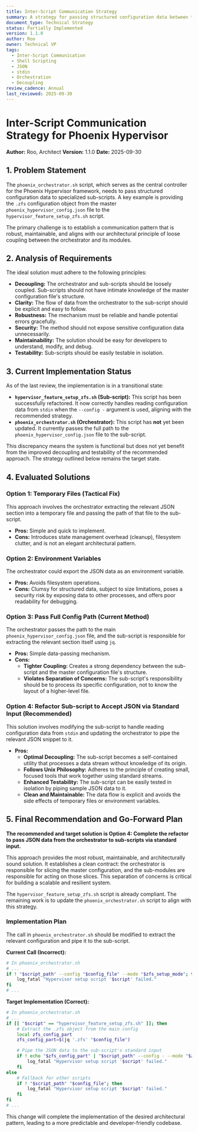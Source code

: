```yaml
---
title: Inter-Script Communication Strategy
summary: A strategy for passing structured configuration data between the phoenix_orchestrator.sh script and its sub-scripts, recommending the use of standard input for optimal decoupling.
document_type: Technical Strategy
status: Partially Implemented
version: 1.1.0
author: Roo
owner: Technical VP
tags:
  - Inter-Script Communication
  - Shell Scripting
  - JSON
  - stdin
  - Orchestration
  - Decoupling
review_cadence: Annual
last_reviewed: 2025-09-30
---
```


# Inter-Script Communication Strategy for Phoenix Hypervisor

**Author:** Roo, Architect
**Version:** 1.1.0
**Date:** 2025-09-30

## 1. Problem Statement

The `phoenix_orchestrator.sh` script, which serves as the central controller for the Phoenix Hypervisor framework, needs to pass structured configuration data to specialized sub-scripts. A key example is providing the `.zfs` configuration object from the master `phoenix_hypervisor_config.json` file to the `hypervisor_feature_setup_zfs.sh` script.

The primary challenge is to establish a communication pattern that is robust, maintainable, and aligns with our architectural principle of loose coupling between the orchestrator and its modules.

## 2. Analysis of Requirements

The ideal solution must adhere to the following principles:

*   **Decoupling:** The orchestrator and sub-scripts should be loosely coupled. Sub-scripts should not have intimate knowledge of the master configuration file's structure.
*   **Clarity:** The flow of data from the orchestrator to the sub-script should be explicit and easy to follow.
*   **Robustness:** The mechanism must be reliable and handle potential errors gracefully.
*   **Security:** The method should not expose sensitive configuration data unnecessarily.
*   **Maintainability:** The solution should be easy for developers to understand, modify, and debug.
*   **Testability:** Sub-scripts should be easily testable in isolation.

## 3. Current Implementation Status

As of the last review, the implementation is in a transitional state:

*   **`hypervisor_feature_setup_zfs.sh` (Sub-script):** This script has been successfully refactored. It now correctly handles reading configuration data from `stdin` when the `--config -` argument is used, aligning with the recommended strategy.
*   **`phoenix_orchestrator.sh` (Orchestrator):** This script has **not** yet been updated. It currently passes the full path to the `phoenix_hypervisor_config.json` file to the sub-script.

This discrepancy means the system is functional but does not yet benefit from the improved decoupling and testability of the recommended approach. The strategy outlined below remains the target state.

## 4. Evaluated Solutions

### Option 1: Temporary Files (Tactical Fix)

This approach involves the orchestrator extracting the relevant JSON section into a temporary file and passing the path of that file to the sub-script.

*   **Pros:** Simple and quick to implement.
*   **Cons:** Introduces state management overhead (cleanup), filesystem clutter, and is not an elegant architectural pattern.

### Option 2: Environment Variables

The orchestrator could export the JSON data as an environment variable.

*   **Pros:** Avoids filesystem operations.
*   **Cons:** Clumsy for structured data, subject to size limitations, poses a security risk by exposing data to other processes, and offers poor readability for debugging.

### Option 3: Pass Full Config Path (Current Method)

The orchestrator passes the path to the main `phoenix_hypervisor_config.json` file, and the sub-script is responsible for extracting the relevant section itself using `jq`.

*   **Pros:** Simple data-passing mechanism.
*   **Cons:**
    *   **Tighter Coupling:** Creates a strong dependency between the sub-script and the master configuration file's structure.
    *   **Violates Separation of Concerns:** The sub-script's responsibility should be to process its specific configuration, not to know the layout of a higher-level file.

### Option 4: Refactor Sub-script to Accept JSON via Standard Input (Recommended)

This solution involves modifying the sub-script to handle reading configuration data from `stdin` and updating the orchestrator to pipe the relevant JSON snippet to it.

*   **Pros:**
    *   **Optimal Decoupling:** The sub-script becomes a self-contained utility that processes a data stream without knowledge of its origin.
    *   **Follows Unix Philosophy:** Adheres to the principle of creating small, focused tools that work together using standard streams.
    *   **Enhanced Testability:** The sub-script can be easily tested in isolation by piping sample JSON data to it.
    *   **Clean and Maintainable:** The data flow is explicit and avoids the side effects of temporary files or environment variables.

## 5. Final Recommendation and Go-Forward Plan

**The recommended and target solution is Option 4: Complete the refactor to pass JSON data from the orchestrator to sub-scripts via standard input.**

This approach provides the most robust, maintainable, and architecturally sound solution. It establishes a clean contract: the orchestrator is responsible for slicing the master configuration, and the sub-modules are responsible for acting on those slices. This separation of concerns is critical for building a scalable and resilient system.

The `hypervisor_feature_setup_zfs.sh` script is already compliant. The remaining work is to update the `phoenix_orchestrator.sh` script to align with this strategy.

### Implementation Plan

The call in `phoenix_orchestrator.sh` should be modified to extract the relevant configuration and pipe it to the sub-script.

**Current Call (Incorrect):**
```bash
# In phoenix_orchestrator.sh
# ...
if ! "$script_path" --config "$config_file" --mode "$zfs_setup_mode"; then
    log_fatal "Hypervisor setup script '$script' failed."
fi
# ...
```

**Target Implementation (Correct):**
```bash
# In phoenix_orchestrator.sh
# ...
if [[ "$script" == "hypervisor_feature_setup_zfs.sh" ]]; then
    # Extract the .zfs object from the main config
    local zfs_config_part
    zfs_config_part=$(jq '.zfs' "$config_file")

    # Pipe the JSON data to the sub-script's standard input
    if ! echo "$zfs_config_part" | "$script_path" --config - --mode "$zfs_setup_mode"; then
        log_fatal "Hypervisor setup script '$script' failed."
    fi
else
    # Fallback for other scripts
    if ! "$script_path" "$config_file"; then
        log_fatal "Hypervisor setup script '$script' failed."
    fi
fi
# ...
```

This change will complete the implementation of the desired architectural pattern, leading to a more predictable and developer-friendly codebase.